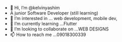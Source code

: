 - 👋 Hi, I’m @kelvinyashim
- A junior Software Developer (still learning)
- 👀 I’m interested in ... web development, mobile dev, 
- 🌱 I’m currently learning ...Flutter
- 💞️ I’m looking to collaborate on ...WEB DESIGNS
- 📫 How to reach me ...09018300339

<!---
kelvinyashim/kelvinyashim is a ✨ special ✨ repository because its `README.md` (this file) appears on your GitHub profile.
You can click the Preview link to take a look at your changes.
--->

